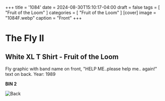 +++
title = '1084'
date = 2024-08-30T15:10:17-04:00
draft = false
tags = [ "Fruit of the Loom" ]
categories = [ "Fruit of the Loom" ]
[cover]
image = "1084F.webp"
caption = "Front"
+++
# The Fly II
## White XL T Shirt - Fruit of the Loom

Fly graphic with band name on front, "HELP ME..please help me.. again!" text on back. Year: 1989

**BIN 2**

![Back](/1084B.webp)
